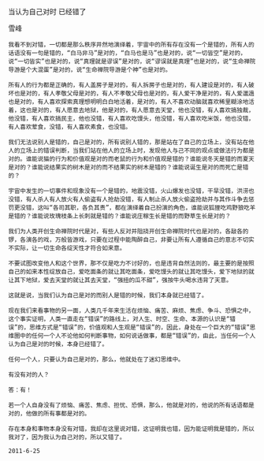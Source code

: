 当认为自己对时 已经错了

雪峰


    我看不到对错，一切都是那么秩序井然地演绎着，宇宙中的所有存在没有一个是错的，所有人的话语没有一句是错的，“白马非马”是对的，“白马也是马”也是对的，说“一切皆空”是对的，说“一切皆实”也是对的，说“真理就是谬误”是对的，说“谬误就是真理”也是对的，说“生命禅院导游是个大混蛋”是对的，说“生命禅院导游是个神”也是对的。

    所有人的行为都是正确的，有人盖房子是对的，有人拆房子也是对的，有人建设是对的，有人破坏也是对的，有人孝敬父母是对的，有人不孝敬父母也是对的，有人爱干净是对的，有人爱邋遢也是对的，有人喜欢探索真理想明明白白地活着，是对的，有人不喜欢动脑就喜欢稀里糊涂地活着，这也是对的，有人愿意去地狱，他是对的，有人愿意去天堂，他也没错，有人喜欢搞独裁，他没错，有人喜欢搞民主，他也没错，有人喜欢吃馒头，他没错，有人喜欢吃米饭，他也没错，有人喜欢荤食，没错，有人喜欢素食，也没错。

    我们无法说别人是错的，自己是对的，所有说别人错的，那是站在了自己的立场上，没有站在他人的立场上的错误判断，当我们站在他人的立场上时，发现他人与己不同的观点或做法行为都是对的。谁能说猫的行为和价值观是对的而老鼠的行为和价值观是错的？谁能说冬天是错的而夏天是对的？谁能说结果实的树木是对的而不结果实的树木是错的？谁能说诞生是对的而死亡是错的？

    宇宙中发生的一切事件和现象没有一个是错的，地震没错，火山爆发也没错，干旱没错，洪涝也没错，有人杀人有人放火有人偷盗有人抢劫没错，有人制止杀人放火偷盗抢劫并与其作斗争去惩罚更没错，这叫“各司其职，各负其责”，都在演绎着自己扮演的角色，谁能说狐狸吃鸡野狼吃羊是错的？谁能说玫瑰枝条上长刺就是错的？谁能说庄稼生长是错的而野草生长是对的？

    我们为人类开创生命禅院时代是对，有些人反对并阻挠开创生命禅院时代也是对的，各敲各的锣，各演各的戏，万般皆游戏，只要在过程中能陶醉自己，非要让所有人遵循自己的意志不切实不实际，让一切生命各绽天性才符合如来意。

    不要试图改变他人和这个世界，那不仅是吃力不讨好的，也是违背自然法则的，最主要的是按照自己的如来本性绽放自己，爱吃面条的就让其吃面条，爱吃馒头的就让其吃馒头，爱下地狱的就让其下地狱，爱去天堂的就让其去天堂，“强扭的瓜不甜”，强按牛头喝水违背了天意。

    这就是说，当我们认为自己是对的而别人是错的时候，我们本身就已经错了。

    现在我们来看事物的另一面，人类几千年来生活在烦恼、痛苦、麻烦、焦虑、争斗、恐惧之中，这个事实证明，人类一直走在“错误”的路线上，对人生、时空、生命、本源的认识是“错误”的，思维方式是“错误”的，价值观和人生观是“错误”的，因此，身处在一个巨大的“错误”思维圈中的任何一个人不论他如何判断事物，如何说话做事，都是“错误”的，由此，当任何一个人认为自己是对的时候，本身已经错了。

    任何一个人，只要认为自己是对的，那么，他就处在了迷幻思维中。

    有没有对的人？

    答：有！

    若一个人自身没有了烦恼、痛苦、焦虑、担忧、恐惧，那么，他就是对的，他说的所有话语都是对的，他做的所有事都是对的。

    存在本身和事物本身没有对错，我却在这里说对错，这证明我也错，因为能证明我是错的，所以我对了，因为我认为自己对的，所以又错了。

    2011-6-25



